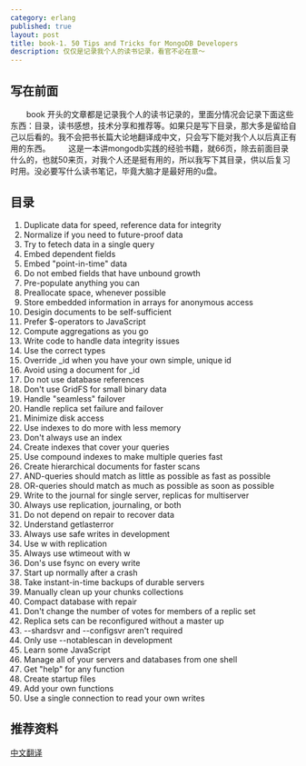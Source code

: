 ```yaml
---
category: erlang
published: true
layout: post
title: book-1. 50 Tips and Tricks for MongoDB Developers
description: 仅仅是记录我个人的读书记录，看官不必在意～
---
```

  
##  
## 写在前面
　　book 开头的文章都是记录我个人的读书记录的，里面分情况会记录下面这些东西：目录，读书感想，技术分享和推荐等。如果只是写下目录，那大多是留给自己以后看的。我不会把书长篇大论地翻译成中文，只会写下能对我个人以后真正有用的东西。
　　这是一本讲mongodb实践的经验书籍，就66页，除去前面目录什么的，也就50来页，对我个人还是挺有用的，所以我写下其目录，供以后复习时用。没必要写什么读书笔记，毕竟大脑才是最好用的u盘。  

## 目录
>
1. Duplicate data for speed, reference data for integrity
2. Normalize if you need to future-proof data
3. Try to fetech data in a single query
4. Embed dependent fields
5. Embed "point-in-time" data
6. Do not embed fields that have unbound growth
7. Pre-populate anything you can
8. Preallocate space, whenever possible
9. Store embedded information in arrays for anonymous access
10. Desigin documents to be self-sufficient
11. Prefer $-operators to JavaScript
12. Compute aggregations as you go
13. Write code to handle data integrity issues
14. Use the correct types
15. Override _id when you have your own simple, unique id
16. Avoid using a document for _id
17. Do not use database references
18. Don't use GridFS for small binary data
19. Handle "seamless" failover
20. Handle replica set failure and failover
21. Minimize disk access
22. Use indexes to do more with less memory
23. Don't always use an index
24. Create indexes that cover your queries
25. Use compound indexes to make multiple queries fast
26. Create hierarchical documents for faster scans
27. AND-queries should match as little as possible as fast as possible
28. OR-queries should match as much as possible as soon as possible
29. Write to the journal for single server, replicas for multiserver
30. Always use replication, journaling, or both
31. Do not depend on repair to recover data
32. Understand getlasterror
33. Always use safe writes in development
34. Use w with replication
35. Always use wtimeout with w
36. Don's use fsync on every write
37. Start up normally after a crash
38. Take instant-in-time backups of durable servers
39. Manually clean up your chunks collections
40. Compact database with repair
41. Don't change the number of votes for members of a replic set
42. Replica sets can be reconfigured without a master up
43. --shardsvr and --configsvr aren't required
44. Only use --notablescan in development
45. Learn some JavaScript
46. Manage all of your servers and databases from one shell
47. Get "help" for any function
48. Create startup files
49. Add your own functions
50. Use a single connection to read your own writes

##  推荐资料  

[中文翻译](http://blog.51cto.com/zt/107)

